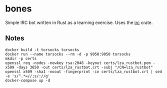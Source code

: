 # bones

Simple IRC bot written in Rust as a learning exercise. Uses the [irc](https://docs.rs/irc) crate.


## Notes

```
docker build -t torsocks torsocks
docker run --name torsocks --rm -d -p 9050:9050 torsocks
mkdir -p certs
openssl req -nodes -newkey rsa:2048 -keyout certs/lza_rustbot.pem -x509 -days 3650 -out certs/lza_rustbot.crt -subj "/CN=lza_rustbot"
openssl x509 -sha1 -noout -fingerprint -in certs/lza_rustbot.crt | sed -e 's/^.*=//;s/://g'
docker-compose up -d 
```
